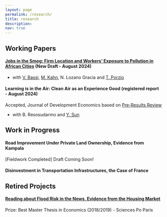 ```yaml
---
layout: page
permalink: /research/
title: research
description: 
nav: true
---
```




## Working Papers


#### [Jobs in the Smog: Firm Location and Workers’ Exposure to Pollution in African Cities](/assets/pdf/JobsInTheSmog.pdf) (New Draft - August 2024)
- with [V. Bassi](http://www.vittoriobassi.com/), 
[M. Kahn](https://sites.google.com/site/mek1966/), 
N. Lozano Gracia and 
[T. Porzio](https://sites.google.com/view/tommaso-porzio/home) 




#### Learning is in the Air: Clean Air as an Experience Good (registered report - August 2024)
Accepted, Journal of Development Economics based on [Pre-Results Review](https://afosterri.org/jdepreresults/wp-content/uploads/2024/08/resosudarmo-sorin-sun-learning-is-in-the-air-DEVEC-D-24-00423_R1-2be617642c32d437f96c0ad16c525fb3.pdf)
- with B. Resosudarmo and [Y. Sun](https://yixinsun.com/) 




## Work in Progress


#### Road Improvement Under Private Land Ownership, Evidence from Kampala
[Fieldwork Completed] Draft Coming Soon!


#### Disinvestment in Transportation Infrastructures, the Case of France





## Retired Projects

#### [Reading about Flood Risk in the News, Evidence from the Housing Market](https://www.sciencespo.fr/ecole-doctorale/sites/sciencespo.fr.ecole-doctorale/files/MastersThesis_JeanneSorin.pdf)
Prize: Best Master Thesis in Economics (2018/2019) - Sciences Po Paris

